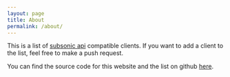 ```yaml
---
layout: page
title: About
permalink: /about/
---
```


This is a list of [subsonic api](http://www.subsonic.org/pages/api.jsp) compatible clients. If you want to add a client to the list, feel free to make a push request.

You can find the source code for this website and the list on github [here](https://github.com/ArtiskOnGit/subsonic_clients).
